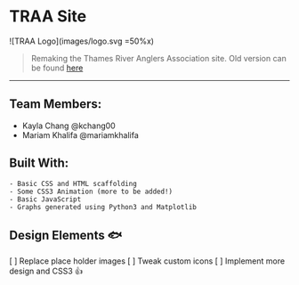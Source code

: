 # TRAA Site

![TRAA Logo](images/logo.svg =50%x)

> Remaking the Thames River Anglers Association site. Old version can be found [here](anglers.org)

<hr>

## Team Members:

* Kayla Chang @kchang00
* Mariam Khalifa @mariamkhalifa

## Built With: 

```
- Basic CSS and HTML scaffolding
- Some CSS3 Animation (more to be added!)
- Basic JavaScript
- Graphs generated using Python3 and Matplotlib

```
## Design Elements :fish:

[ ] Replace place holder images
[ ] Tweak custom icons
[ ] Implement more design and CSS3 :+1:

